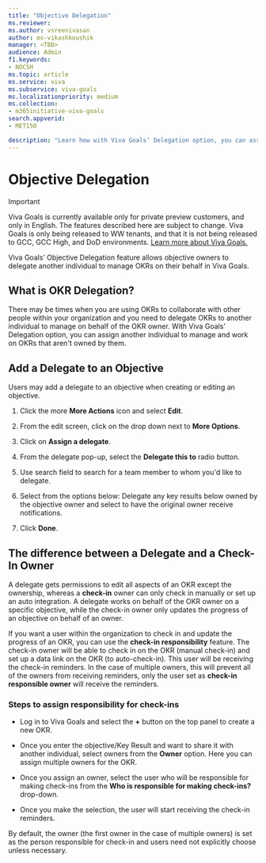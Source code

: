 ```yaml
---
title: "Objective Delegation"
ms.reviewer: 
ms.author: vsreenivasan
author: ms-vikashkoushik
manager: <TBD>
audience: Admin
f1.keywords:
- NOCSH
ms.topic: article
ms.service: viva
ms.subservice: viva-goals
ms.localizationpriority: medium
ms.collection:  
- m365initiative-viva-goals
search.appverid:
- MET150

description: "Learn how with Viva Goals’ Delegation option, you can assign another individual to manage/work on OKRs that aren't owned by them."
---
```


# Objective Delegation

> [!IMPORTANT]
> Viva Goals is currently available only for private preview customers, and only in English. The features described here are subject to change. Viva Goals is only being released to WW tenants, and that it is not being released to GCC, GCC High, and DoD environments. [Learn more about Viva Goals.](https://go.microsoft.com/fwlink/?linkid=2189933)

Viva Goals’ Objective Delegation feature allows objective owners to delegate another individual to manage OKRs on their behalf in Viva Goals.

## What is OKR Delegation?

There may be times when you are using OKRs to collaborate with other people within your organization and you need to delegate OKRs to another individual to manage on behalf of the OKR owner. With Viva Goals’ Delegation option, you can assign another individual to manage and work on OKRs that aren't owned by them.

## Add a Delegate to an Objective

Users may add a delegate to an objective when creating or editing an objective.

1. Click the more **More Actions** icon and select **Edit**.

2. From the edit screen, click on the drop down next to **More Options**.

3. Click on **Assign a delegate**.
    
4. From the delegate pop-up, select the **Delegate this to** radio button.
    
5. Use search field to search for a team member to whom you'd like to delegate.
    
6. Select from the options below: Delegate any key results below owned by the objective owner and select to have the original owner receive notifications.

7. Click **Done**.

## The difference between a Delegate and a Check-In Owner

A delegate gets permissions to edit all aspects of an OKR except the ownership, whereas a **check-in** owner can only check in manually or set up an auto integration. A delegate works on behalf of the OKR owner on a specific objective, while the check-in owner only updates the progress of an objective on behalf of an owner.

If you want a user within the organization to check in and update the progress of an OKR, you can use the **check-in responsibility** feature. The check-in owner will be able to check in on the OKR (manual check-in) and set up a data link on the OKR (to auto-check-in). This user will be receiving the check-in reminders. In the case of multiple owners, this will prevent all of the owners from receiving reminders, only the user set as **check-in responsible owner** will receive the reminders.

### Steps to assign responsibility for check-ins

- Log in to Viva Goals and select the **+** button on the top panel to create a new OKR.

- Once you enter the objective/Key Result and want to share it with another individual, select owners from the **Owner** option. Here you can assign multiple owners for the OKR.

- Once you assign an owner, select the user who will be responsible for making check-ins from the **Who is responsible for making check-ins?** drop-down.

- Once you make the selection, the user will start receiving the check-in reminders.

By default, the owner (the first owner in the case of multiple owners) is set as the person responsible for check-in and users need not explicitly choose unless necessary.
